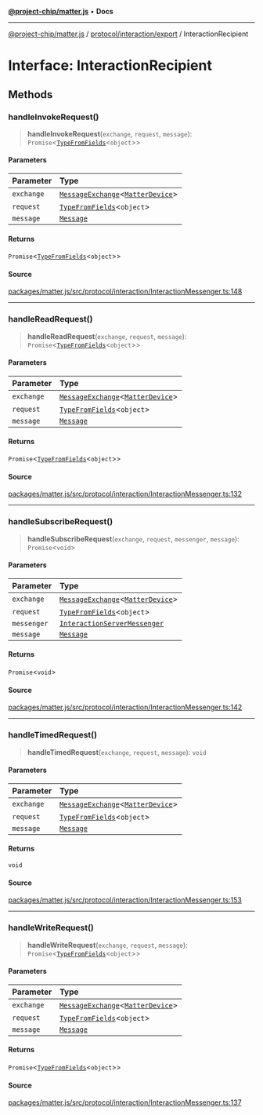 [**@project-chip/matter.js**](../../../../README.md) • **Docs**

***

[@project-chip/matter.js](../../../../modules.md) / [protocol/interaction/export](../README.md) / InteractionRecipient

# Interface: InteractionRecipient

## Methods

### handleInvokeRequest()

> **handleInvokeRequest**(`exchange`, `request`, `message`): `Promise`\<[`TypeFromFields`](../../../../tlv/export/README.md#typefromfieldsf)\<`object`\>\>

#### Parameters

| Parameter | Type |
| :------ | :------ |
| `exchange` | [`MessageExchange`](../../../export/classes/MessageExchange.md)\<[`MatterDevice`](../../../../behavior/cluster/export/-internal-/classes/MatterDevice.md)\> |
| `request` | [`TypeFromFields`](../../../../tlv/export/README.md#typefromfieldsf)\<`object`\> |
| `message` | [`Message`](../../../../codec/export/interfaces/Message.md) |

#### Returns

`Promise`\<[`TypeFromFields`](../../../../tlv/export/README.md#typefromfieldsf)\<`object`\>\>

#### Source

[packages/matter.js/src/protocol/interaction/InteractionMessenger.ts:148](https://github.com/project-chip/matter.js/blob/7a8cbb56b87d4ccf34bec5a9a95ab40a1711324f/packages/matter.js/src/protocol/interaction/InteractionMessenger.ts#L148)

***

### handleReadRequest()

> **handleReadRequest**(`exchange`, `request`, `message`): `Promise`\<[`TypeFromFields`](../../../../tlv/export/README.md#typefromfieldsf)\<`object`\>\>

#### Parameters

| Parameter | Type |
| :------ | :------ |
| `exchange` | [`MessageExchange`](../../../export/classes/MessageExchange.md)\<[`MatterDevice`](../../../../behavior/cluster/export/-internal-/classes/MatterDevice.md)\> |
| `request` | [`TypeFromFields`](../../../../tlv/export/README.md#typefromfieldsf)\<`object`\> |
| `message` | [`Message`](../../../../codec/export/interfaces/Message.md) |

#### Returns

`Promise`\<[`TypeFromFields`](../../../../tlv/export/README.md#typefromfieldsf)\<`object`\>\>

#### Source

[packages/matter.js/src/protocol/interaction/InteractionMessenger.ts:132](https://github.com/project-chip/matter.js/blob/7a8cbb56b87d4ccf34bec5a9a95ab40a1711324f/packages/matter.js/src/protocol/interaction/InteractionMessenger.ts#L132)

***

### handleSubscribeRequest()

> **handleSubscribeRequest**(`exchange`, `request`, `messenger`, `message`): `Promise`\<`void`\>

#### Parameters

| Parameter | Type |
| :------ | :------ |
| `exchange` | [`MessageExchange`](../../../export/classes/MessageExchange.md)\<[`MatterDevice`](../../../../behavior/cluster/export/-internal-/classes/MatterDevice.md)\> |
| `request` | [`TypeFromFields`](../../../../tlv/export/README.md#typefromfieldsf)\<`object`\> |
| `messenger` | [`InteractionServerMessenger`](../classes/InteractionServerMessenger.md) |
| `message` | [`Message`](../../../../codec/export/interfaces/Message.md) |

#### Returns

`Promise`\<`void`\>

#### Source

[packages/matter.js/src/protocol/interaction/InteractionMessenger.ts:142](https://github.com/project-chip/matter.js/blob/7a8cbb56b87d4ccf34bec5a9a95ab40a1711324f/packages/matter.js/src/protocol/interaction/InteractionMessenger.ts#L142)

***

### handleTimedRequest()

> **handleTimedRequest**(`exchange`, `request`, `message`): `void`

#### Parameters

| Parameter | Type |
| :------ | :------ |
| `exchange` | [`MessageExchange`](../../../export/classes/MessageExchange.md)\<[`MatterDevice`](../../../../behavior/cluster/export/-internal-/classes/MatterDevice.md)\> |
| `request` | [`TypeFromFields`](../../../../tlv/export/README.md#typefromfieldsf)\<`object`\> |
| `message` | [`Message`](../../../../codec/export/interfaces/Message.md) |

#### Returns

`void`

#### Source

[packages/matter.js/src/protocol/interaction/InteractionMessenger.ts:153](https://github.com/project-chip/matter.js/blob/7a8cbb56b87d4ccf34bec5a9a95ab40a1711324f/packages/matter.js/src/protocol/interaction/InteractionMessenger.ts#L153)

***

### handleWriteRequest()

> **handleWriteRequest**(`exchange`, `request`, `message`): `Promise`\<[`TypeFromFields`](../../../../tlv/export/README.md#typefromfieldsf)\<`object`\>\>

#### Parameters

| Parameter | Type |
| :------ | :------ |
| `exchange` | [`MessageExchange`](../../../export/classes/MessageExchange.md)\<[`MatterDevice`](../../../../behavior/cluster/export/-internal-/classes/MatterDevice.md)\> |
| `request` | [`TypeFromFields`](../../../../tlv/export/README.md#typefromfieldsf)\<`object`\> |
| `message` | [`Message`](../../../../codec/export/interfaces/Message.md) |

#### Returns

`Promise`\<[`TypeFromFields`](../../../../tlv/export/README.md#typefromfieldsf)\<`object`\>\>

#### Source

[packages/matter.js/src/protocol/interaction/InteractionMessenger.ts:137](https://github.com/project-chip/matter.js/blob/7a8cbb56b87d4ccf34bec5a9a95ab40a1711324f/packages/matter.js/src/protocol/interaction/InteractionMessenger.ts#L137)
